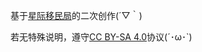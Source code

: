 基于[星际移民局](https://interimm.org)的二次创作(´▽｀)


若无特殊说明，遵守[CC BY-SA 4.0](https://creativecommons.org/licenses/by-sa/4.0/)协议(´･ω･`)
